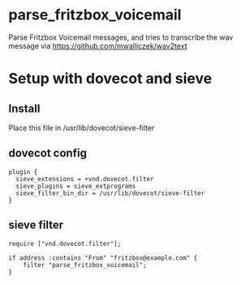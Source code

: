 # parse_fritzbox_voicemail
Parse Fritzbox Voicemail messages, and tries to transcribe the wav message via https://github.com/mwalliczek/wav2text

# Setup with dovecot and sieve
## Install
Place this file in /usr/lib/dovecot/sieve-filter

## dovecot config
```
plugin {
  sieve_extensions = +vnd.dovecot.filter
  sieve_plugins = sieve_extprograms
  sieve_filter_bin_dir = /usr/lib/dovecot/sieve-filter
}
```
## sieve filter 
```
require ["vnd.dovecot.filter"];

if address :contains "From" "fritzbox@example.com" {
    filter "parse_fritzbox_voicemail";
}
```
